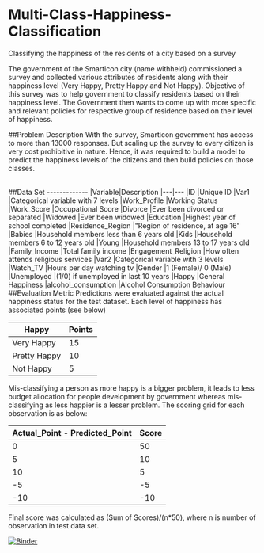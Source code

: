 # Multi-Class-Happiness-Classification
Classifying the happiness of the residents of a city based on a survey

The government of the Smarticon city (name withheld) commissioned a survey and collected various attributes of residents along with their happiness level (Very Happy, Pretty Happy and Not Happy). Objective of this survey was to help government to classify residents based on their happiness level. The Government then wants to come up with more specific and relevant policies for respective group of residence based on their level of happiness.


##Problem Description
With the survey, Smarticon government has access to more than 13000 responses. But scaling up the survey to every citizen is very cost prohibitive in nature. Hence, it was required to build a model to predict the happiness levels of the citizens and then build policies on those classes. 

<br>
##Data Set
-------------
|Variable|Description
|---|---
|ID			                |Unique ID
|Var1			              |Categorical variable with 7 levels
|Work_Profile		        |Working Status
|Work_Score		          |Occupational Score
|Divorce			            |Ever been divorced or separated
|Widowed			            |Ever been widowed
|Education		            |Highest year of school completed
|Residence_Region	      |"Region of residence, at age 16"
|Babies			            |Household members less than 6 years old
|Kids			              |Household members 6 to 12 years old
|Young			              |Household members 13 to 17 years old
|Family_Income		        |Total family income
|Engagement_Religion	    |How often attends religious services
|Var2			              |Categorical variable with 3 levels
|Watch_TV		            |Hours per day watching tv
|Gender			            |1 (Female)/ 0 (Male)
|Unemployed		          |(1/0) if unemployed in last 10 years
|Happy			              |General Happiness
|alcohol_consumption	    |Alcohol Consumption Behaviour

<br>
##Evaluation Metric
Predictions were evaluated against the actual happiness status for the test dataset. Each level of happiness has associated points (see below)

|Happy	|Points
|---|---
|Very Happy	|15
|Pretty Happy	|10
|Not Happy	|5

Mis-classifying a person as more happy is a bigger problem, it leads to less budget allocation for people development by government whereas mis-classifying as less happier is a lesser problem. The scoring grid for each observation is as below:

|Actual_Point - Predicted_Point	|Score
|---|---
|0	|50
|5	|10
|10	|5
|-5	|-5
|-10	|-10

Final score was calculated as (Sum of Scores)/(n*50), where n is number of observation in test data set.

[![Binder](http://mybinder.org/badge.svg)](http://mybinder.org/repo/pronojitsaha/Multi-Class-Happiness-Classification)
